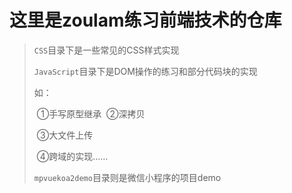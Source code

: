 # 这里是zoulam练习前端技术的仓库

>`CSS`目录下是一些常见的CSS样式实现
>
>`JavaScript`目录下是DOM操作的练习和部分代码块的实现
>
>如：
>
>​	①手写原型继承
>​	②深拷贝
>
>​	③大文件上传
>
>​	④跨域的实现……
>
>`mpvuekoa2demo`目录则是微信小程序的项目demo
